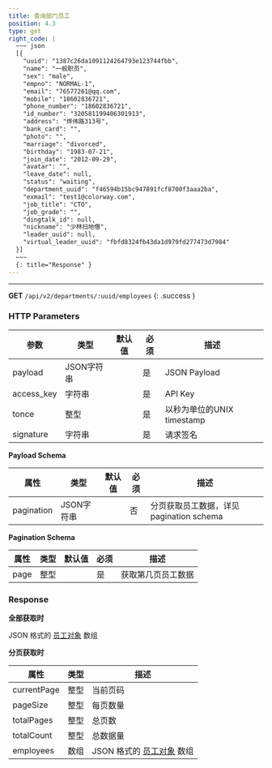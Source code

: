 ```yaml
---
title: 查询部门员工
position: 4.3
type: get
right_code: |
  ~~~ json
  [{
    "uuid": "1387c26da1091124264793e123744fbb",
    "name": "一般职员",
    "sex": "male",
    "empno": "NORMAL-1",
    "email": "76577261@qq.com",
    "mobile": "18602836721",
    "phone_number": "18602836721",
    "id_number": "320581199406301913",
    "address": "烨伟路313号",
    "bank_card": "",
    "photo": "",
    "marriage": "divorced",
    "birthday": "1983-07-21",
    "join_date": "2012-09-29",
    "avatar": "",
    "leave_date": null,
    "status": "waiting",
    "department_uuid": "f46594b15bc947891fcf8700f3aaa2ba",
    "exmail": "test1@colorway.com",
    "job_title": "CTO",
    "job_grade": "",
    "dingtalk_id": null,
    "nickname": "少林扫地僧",
    "leader_uuid": null,
    "virtual_leader_uuid": "fbfd8324fb43da1d979fd277473d7984"
  }]
  ~~~
  {: title="Response" }
---
```

---

**GET** `/api/v2/departments/:uuid/employees`
{: .success }

### HTTP Parameters

参数       | 类型       | 默认值 | 必须 | 描述
-----------|------------|--------|------|----------------------------|
payload    | JSON字符串 |        | 是   | JSON Payload
access_key | 字符串     |        | 是   | API Key
tonce      | 整型       |        | 是   | 以秒为单位的UNIX timestamp
signature  | 字符串     |        | 是   | 请求签名

**Payload Schema**

属性  | 类型   | 默认值 | 必须 | 描述
------|--------|--------|------|-------------------|
pagination | JSON字符串 |   | 否 | 分页获取员工数据，详见 pagination schema

**Pagination Schema**

属性  | 类型   | 默认值 | 必须 | 描述
------|--------|--------|------|-------------------|
page | 整型 |  | 是 | 获取第几页员工数据

### Response

**全部获取时**

JSON 格式的 [员工对象](#objectemployee) 数组

**分页获取时**

属性  | 类型   | 描述
-----|--------|-------|
currentPage | 整型 | 当前页码
pageSize | 整型 | 每页数量
totalPages | 整型 | 总页数
totalCount | 整型 | 总数据量
employees | 数组 | JSON 格式的 [员工对象](#objectemployee) 数组
